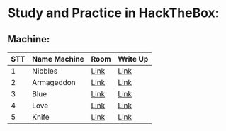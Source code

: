 # Study and Practice in HackTheBox:

## Machine:

| STT | Name Machine | Room | Write Up |
| --- | --- | --- | --- |
|1| Nibbles|[Link](https://www.hackthebox.com/machines/nibbles)|[Link](https://github.com/vanniichan/HackTheBox/blob/main/Nibbles/Wup.md)|
|2| Armageddon| [Link](https://app.hackthebox.com/machines/Armageddon)|[Link](https://github.com/vanniichan/HackTheBox/blob/main/Armageddon/WriteUp.md)|
|3| Blue | [Link](https://app.hackthebox.com/machines/51) | [Link](https://github.com/vanniichan/HackTheBox/blob/main/Blue/WriteUp.md)|
|4| Love | [Link](https://app.hackthebox.com/machines/Love) | [Link](https://github.com/vanniichan/HackTheBox/tree/main/Love) |
|5| Knife | [Link](https://app.hackthebox.com/machines/Knife) | [Link](https://github.com/vanniichan/HackTheBox/tree/main/Knife) |
